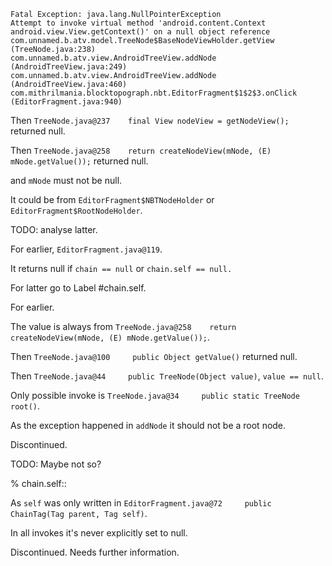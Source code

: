 ```
Fatal Exception: java.lang.NullPointerException
Attempt to invoke virtual method 'android.content.Context android.view.View.getContext()' on a null object reference
com.unnamed.b.atv.model.TreeNode$BaseNodeViewHolder.getView (TreeNode.java:238)
com.unnamed.b.atv.view.AndroidTreeView.addNode (AndroidTreeView.java:249)
com.unnamed.b.atv.view.AndroidTreeView.addNode (AndroidTreeView.java:460)
com.mithrilmania.blocktopograph.nbt.EditorFragment$1$2$3.onClick (EditorFragment.java:940)
```

Then `TreeNode.java@237    final View nodeView = getNodeView();` returned null.

Then `TreeNode.java@258    return createNodeView(mNode, (E) mNode.getValue());` returned null.

and `mNode` must not be null.

It could be from `EditorFragment$NBTNodeHolder` or `EditorFragment$RootNodeHolder`.

TODO: analyse latter.

For earlier, `EditorFragment.java@119`.

It returns null if `chain == null` or `chain.self == null.`

For latter go to Label #chain.self.

For earlier.

The value is always from `TreeNode.java@258    return createNodeView(mNode, (E) mNode.getValue());`.

Then `TreeNode.java@100     public Object getValue()` returned null.

Then `TreeNode.java@44     public TreeNode(Object value)`, `value == null`.

Only possible invoke is `TreeNode.java@34     public static TreeNode root()`.

As the exception happened in `addNode` it should not be a root node.

Discontinued.

TODO: Maybe not so?

% chain.self::

As `self` was only written in `EditorFragment.java@72     public ChainTag(Tag parent, Tag self)`.

In all invokes it's never explicitly set to null.

Discontinued. Needs further information.
